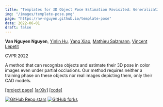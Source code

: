 ```yaml
---
title: "Templates for 3D Object Pose Estimation Revisited: Generalization to New Objects and Robustness to Occlusions"
img: "/images/template-pose.png"
page: "https://nv-nguyen.github.io/template-pose"
date: 2022-06-01
draft: false
---
```

**Van Nguyen Nguyen**, [Yinlin Hu](https://yinlinhu.github.io/), [Yang Xiao](https://youngxiao13.github.io/), [Mathieu Salzmann](https://people.epfl.ch/mathieu.salzmann), [Vincent Lepetit](https://vincentlepetit.github.io/)

CVPR 2022 
 
A method that can recognize objects and estimate their 3D pose in color images even under partial occlusions. Our method requires neither a training phase on these objects nor real images depicting them, only their CAD models.

[[project page]](https://nv-nguyen.github.io/template-pose)   [[arXiv]](https://arxiv.org/abs/2203.17234)   [[code]](https://github.com/nv-nguyen/template-pose)

<div style="text-align: left;">

[![GitHub Repo stars](https://img.shields.io/github/stars/nv-nguyen/template-pose?style=social)](https://github.com/nv-nguyen/template-pose/stargazers)
[![GitHub forks](https://img.shields.io/github/forks/nv-nguyen/template-pose?style=social)](https://github.com/nv-nguyen/template-pose/network/members)

</div>